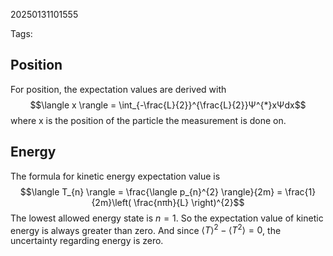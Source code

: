 20250131101555

Tags:

## Position
For position, the expectation values are derived with $$\langle x \rangle = \int_{-\frac{L}{2}}^{\frac{L}{2}}Ψ^{*}xΨdx$$
where x is the position of the particle the measurement is done on. 

## Energy
The formula for kinetic energy expectation value is $$\langle T_{n} \rangle = \frac{\langle p_{n}^{2} \rangle}{2m} = \frac{1}{2m}\left( \frac{nπh}{L} \right)^{2}$$The lowest allowed energy state is $n = 1$. So the expectation value of kinetic energy is always greater than zero. And since $\langle T \rangle ^{2} - \langle T^{2} \rangle = 0$, the uncertainty regarding energy is zero. 